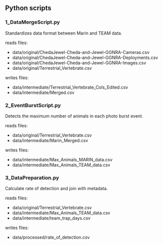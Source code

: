 ## Python scripts

### 1_DataMergeScript.py
Standardizes data format between Marin and TEAM data.

reads files:
* data/original/ChedaJewel-Cheda-and-Jewel-GGNRA-Cameras.csv
* data/original/ChedaJewel-Cheda-and-Jewel-GGNRA-Deployments.csv
* data/original/ChedaJewel-Cheda-and-Jewel-GGNRA-Images.csv
* data/original/Terrestrial_Vertebrate.csv

writes files:
* data/intermediate/Terrestrial_Vertebrate_Cols_Edited.csv
* data/intermediate/Merged.csv

### 2_EventBurstScript.py
Detects the maximum number of animals in each photo burst event.

reads files:
* data/original/Terrestrial_Vertebrate.csv
* data/intermediate/Marin_Merged.csv

writes files:
* data/intermediate/Max_Animals_MARIN_data.csv
* data/intermediate/Max_Animals_TEAM_data.csv

### 3_DataPreparation.py
Calculate rate of detection and join with metadata.

reads files:
* data/original/Terrestrial_Vertebrate.csv
* data/intermediate/Max_Animals_TEAM_data.csv
* data/intermediate/team_trap_days.csv

writes files:
* data/processed/rate_of_detection.csv

